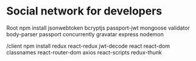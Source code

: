 # Social network for developers

Root
npm install jsonwebtoken bcryptjs passport-jwt mongoose validator body-parser passport concurrently gravatar express nodemon

/client
npm install redux react-redux jwt-decode react react-dom classnames react-router-dom axios react-scripts redux-thunk
